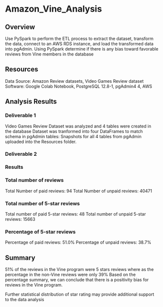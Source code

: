 # Amazon_Vine_Analysis
## Overview
Use PySpark to perform the ETL process to extract the dataset, transform the data, connect to an AWS RDS instance, and load the transformed data into pgAdmin. 
Using PySpark determine if there is any bias toward favorable reviews from Vine members in the database
## Resources
Data Source: Amazon Review datasets, Video Games Review dataset
Software: Google Colab Notebook, PostgreSQL 12.8-1, pgAdmin4 4, AWS
## Analysis Results
### Deliverable 1
Video Games Review Dataset was analyzed and 4 tables were created in the database
Dataset was tranformed into four DataFrames to match schema in pgAdmin tables:
Snapshots for all 4 tables from pgAdmin uploaded into the Resources folder.
### Deliverable 2

### Results
### Total number of reviews
Total Number of paid reviews: 94
Total Number of unpaid reviews: 40471

### Total number of 5-star reviews
Total number of paid 5-star reviews: 48
Total number of unpaid 5-star reviews: 15663

### Percentage of 5-star reviews
Percentage of paid reviews: 51.0%
Percentage of unpaid reviews: 38.7%

## Summary
51% of the reviews in the Vine program were 5 stars reviews where as the percentage in the non-Vine reviews were only 39%
Based on the percentage summary, we can conclude that there is a positivity bias for reviews in the Vine program.

Further statistical distribution of star rating may provide additional support to the data analysis



              
